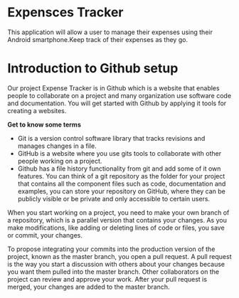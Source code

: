 # Expensces Tracker
This application will allow a user to manage their expenses using their Android smartphone.Keep track of their expenses as they go.
# Introduction to Github setup
Our project Expense Tracker is in Github which is a website that enables people to collaborate on a project and many organization use software code and documentation. You will get started with Github by applying it tools for creating a websites.

**Get to know some terms**
* Git is a version control software library that tracks revisions and manages changes in a file.
* GitHub is a website where you use gits tools to collaborate with other people working on a project.
* Github has a file history functionality from git and add some of it own features.
You can think of a git repository as the folder for your project that contains all the component files such as code, documentation and examples, you can store your repository on GitHub, where they can be publicly visible or be private and only accessible to certain users.

When you start working on a project, you need to make your own branch of a repository, which is a parallel version that contains your changes. As you make modifications, like adding or deleting lines of code or files, you save or commit, your changes.

To propose integrating your commits into the production version of the project, known as the master branch, you open a pull request. A pull request is the way you start a discussion with others about your changes because you want them pulled into the master branch. Other collaborators on the project can review and approve your work.  After your pull request is merged, your changes are added to the master branch.
